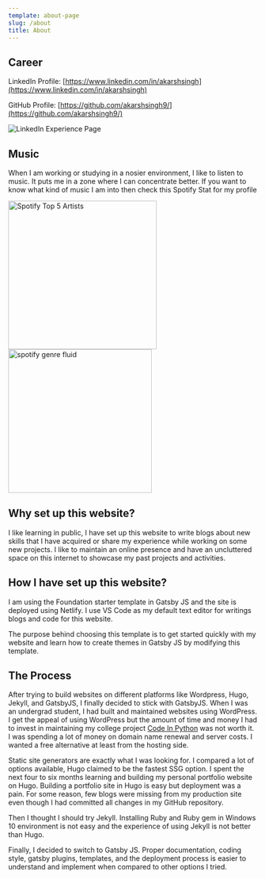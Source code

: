 ```yaml
---
template: about-page
slug: /about
title: About
---
```


## Career

LinkedIn Profile: [https://www.linkedin.com/in/akarshsingh](https://www.linkedin.com/in/akarshsingh)

GitHub Profile: [https://github.com/akarshsingh9/](https://github.com/akarshsingh9/)

![](/assets/about/linkedIn-experience.png "LinkedIn Experience Page")

## Music

When I am working or studying in a nosier environment, I like to listen to music. It puts me in a zone where I can concentrate better. If you want to know what kind of music I am into then check this Spotify Stat for my profile

<img src="/assets/about/spotify-top-5.jpg" alt="Spotify Top 5 Artists" style="width:300px;"/>

<img src="/assets/about/spotify-genre-fluid.jpg" alt="spotify genre fluid" style="width:290px;"/>

## Why set up this website?

I like learning in public, I have set up this website to write blogs about new skills that I have acquired or share my experience while working on some new projects. I like to maintain an online presence and have an uncluttered space on this internet to showcase my past projects and activities. 

## How I have set up this website?

I am using the Foundation starter template in Gatsby JS and the site is deployed using Netlify. I use VS Code as my default text editor for writings blogs and code for this website. 

The purpose behind choosing this template is to get started quickly with my website and learn how to create themes in Gatsby JS by modifying this template.

## The Process

After trying to build websites on different platforms like Wordpress, Hugo, Jekyll, and GatsbyJS, I finally decided to stick with GatsbyJS. When I was an undergrad student, I had built and maintained websites using WordPress. I get the appeal of using WordPress but the amount of time and money I had to invest in maintaining my college project [Code In Python](https://web.archive.org/web/20191205134205/http://codeinpython.com/) was not worth it. I was spending a lot of money on domain name renewal and server costs. I wanted a free alternative at least from the hosting side.

Static site generators are exactly what I was looking for. I compared a lot of options available, Hugo claimed to be the fastest SSG option. I spent the next four to six months learning and building my personal portfolio website on Hugo. Building a portfolio site in Hugo is easy but deployment was a pain. For some reason, few blogs were missing from my production site even though I had committed all changes in my GitHub repository. 

Then I thought I should try Jekyll. Installing Ruby and Ruby gem in Windows 10 environment is not easy and the experience of using Jekyll is not better than Hugo. 

Finally, I decided to switch to Gatsby JS. Proper documentation, coding style, gatsby plugins, templates, and the deployment process is easier to understand and implement when compared to other options I tried. 